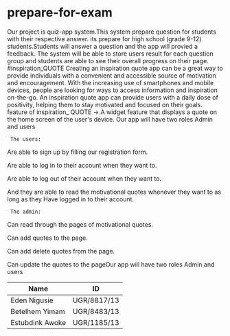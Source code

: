 # prepare-for-exam
Our project is quiz-app system.This system prepare question for students with their respective answer. 
its prepare for high school (grade 9-12) students.Students will answer a question and the app will
provied a feedback. The system will be able to store users result for each question group and students
are able to see their overall progress on their page.
#inspiration_QUOTE
Creating an inspiration quote app can be a great way to provide individuals with a convenient and accessible source of motivation and encouragement. With the increasing use of smartphones and mobile devices, people are looking for ways to access information and inspiration on-the-go. An inspiration quote app can provide users with a daily dose of positivity, helping them to stay motivated and focused on their goals. 
feature of inspiration_ QUOTE
->.A widget feature that displays a quote on the home screen of the user's device.
  Our app will have two roles Admin and users

     The users:

Are able to sign up by filling our registration form.

Are able to log in to their account when they want to.

Are able to log out of their account when they want to.

And they are able to read the motivational quotes whenever they want to as long as they Have logged in to their account.

     The admin:

Can read through the pages of motivational quotes.

Can add quotes to the page.

Can add delete quotes from the page.

Can update the quotes to the pageOur app will have two roles Admin and users




Name               |           ID
--------------     |      ----------------
Eden  Nigusie      |         UGR/8817/13
Betelhem Yimam     |         UGR/8483/13
Estubdink Awoke    |         UGR/1185/13
